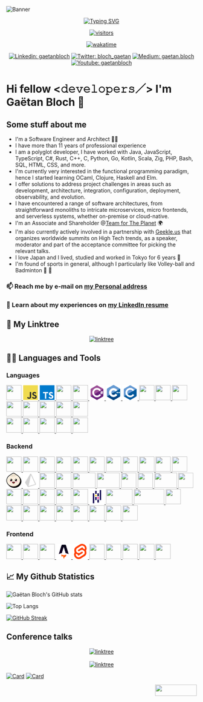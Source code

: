 ![Banner](https://i.imgur.com/XZQZcuv.png)

<p align="center"><a href="https://git.io/typing-svg"><img src="https://readme-typing-svg.demolab.com?font=Fira+Code&duration=1500&size=25&pause=1000&color=D81C28&center=true&vCenter=true&width=600&lines=Software+Engineer;Solutions+Architect;Polyglot Developer;International+Speaker;11%2B+years+of+professional+experience" alt="Typing SVG" /></a></p>

<div align="center">

[![visitors](https://visitcount.itsvg.in/api?id=gaetanbloch&label=Profile%20Views&color=12&icon=0&pretty=false)](https://visitcount.itsvg.in/api?id=gaetanbloch&label=Profile%20Views&color=12&icon=0&pretty=false)

[![wakatime](https://wakatime.com/badge/user/b822352f-1f93-440b-867b-c48c4b093191.svg)](https://wakatime.com/@b822352f-1f93-440b-867b-c48c4b093191)

[![Linkedin: gaetanbloch](https://img.shields.io/badge/-gaetanbloch-blue?style=flat-square&logo=Linkedin&logoColor=white&link=https://www.linkedin.com/in/gaetanbloch/)](https://www.linkedin.com/in/gaetanbloch/)
[![Twitter: bloch_gaetan](https://img.shields.io/twitter/follow/bloch_gaetan?style=social)](https://twitter.com/bloch_gaetan)
[![Medium: gaetan.bloch](https://img.shields.io/badge/-gaetan.bloch-black?style=flat-square&logo=Medium&logoColor=white&link=https://medium.com/@gaetan-bloch)](https://medium.com/@gaetan-bloch)
[![Youtube: gaetanbloch](https://img.shields.io/youtube/channel/views/UC_h7fif9giqiWYje11F1YMg?style=social)](https://www.youtube.com/channel/UC_h7fif9giqiWYje11F1YMg)


</div>

# Hi fellow <𝚍𝚎𝚟𝚎𝚕𝚘𝚙𝚎𝚛𝚜／> I'm Gaëtan Bloch 👋

## Some stuff about me

- I'm a Software Engineer and Architect 👨‍💻
- I have more than 11 years of professional experience
- I am a polyglot developer, I have worked with Java, JavaScript, TypeScript, C#, Rust, C++, C, Python, Go, Kotlin, Scala, Zig, PHP, Bash, SQL, HTML, CSS, and more.
- I'm currently very interested in the functional programming paradigm, hence I started learning OCaml, Clojure, Haskell and Elm.
- I offer solutions to address project challenges in areas such as development, architecture,
  integration, configuration, deployment, observability, and evolution.
- I have encountered a range of software architectures, from straightforward monoliths to intricate
  microservices, micro frontends, and serverless systems, whether on-premise or cloud-native.
- I'm an Associate and Shareholder @<a href="https://www.time-planet.com/en">Team for The Planet</a>
  🌍
- I'm also currently actively involved in a partnership with <a href="https://wwww.geekle.us">
  Geekle.us</a> that organizes worldwide summits on High Tech trends, as a speaker, moderator and
  part of the acceptance committee for picking the relevant talks.
- I love Japan and I lived, studied and worked in Tokyo for 6 years 🗼
- I'm found of sports in general, although I particularly like Volley-ball and Badminton 🏐 🏸

### 📫 Reach me by e-mail on [my Personal address](mailto:gbloch@gaetan-bloch.com)

### 📄 Learn about my experiences on [my LinkedIn resume](https://www.linkedin.com/in/gaetanbloch)

## 🌱 My Linktree

<p align="center">
<a href="https://linktr.ee/gbloch" target="_blank">
<img src="https://i.imgur.com/jsTidLM.png" alt="linktree" width="150" height="150"/>
</a>
</p>

## 👨‍💻 Languages and Tools

### Languages

<a href="https://dev.java/">
<img src="https://www.vectorlogo.zone/logos/java/java-icon.svg" width="40" height="40"/>
</a>
<a href="https://www.javascript.com/">
<img src="https://raw.githubusercontent.com/devicons/devicon/master/icons/javascript/javascript-original.svg" width="40" height="40"/>
</a>
<a href="https://www.typescriptlang.org/">
<img src="https://raw.githubusercontent.com/devicons/devicon/master/icons/typescript/typescript-original.svg" width="40" height="40"/>
</a>
<a href="https://go.dev/doc/">
<img src="https://www.vectorlogo.zone/logos/golang/golang-official.svg" width="40" height="40"/>
</a>
<a href="https://doc.rust-lang.org/rustdoc/what-is-rustdoc.html">
<img src="https://www.vectorlogo.zone/logos/rust-lang/rust-lang-icon.svg" width="40" height="40"/>
</a>
<a href="https://learn.microsoft.com/en-us/dotnet/csharp/">
<img src="https://raw.githubusercontent.com/devicons/devicon/master/icons/csharp/csharp-original.svg" width="40" height="40"/>
</a>
<a href="https://en.cppreference.com/w/cpp/language">
<img src="https://raw.githubusercontent.com/devicons/devicon/master/icons/cplusplus/cplusplus-original.svg" width="40" height="40"/>
</a> 
<a href="https://learn.microsoft.com/en-us/cpp/c-language/">
<img src="https://raw.githubusercontent.com/devicons/devicon/master/icons/c/c-original.svg" width="40" height="40"/>
</a>
<a href="https://www.python.org/doc/">
<img src="https://www.vectorlogo.zone/logos/python/python-icon.svg" width="40" height="40"/>
</a>
<a href="https://kotlinlang.org/docs/home.html">
<img src="https://www.vectorlogo.zone/logos/kotlinlang/kotlinlang-icon.svg" width="40" height="40"/>
</a>
<a href="https://docs.scala-lang.org/">
<img src="https://www.vectorlogo.zone/logos/scala-lang/scala-lang-icon.svg" width="40" height="40"/>
</a>
<a href="https://ziglang.org/documentation/master/">
<img src="https://www.vectorlogo.zone/logos/ziglang/ziglang-icon.svg" width="40" height="40"/>
</a>
<a href="https://www.php.net/manual/en/index.php">
<img src="https://www.vectorlogo.zone/logos/php/php-icon.svg" width="40" height="40"/>
</a>
<a href="https://devdocs.io/bash/">
<img src="https://www.vectorlogo.zone/logos/gnu_bash/gnu_bash-icon.svg" width="40" height="40"/>
</a>
<a href="https://developer.mozilla.org/en-US/docs/Web/HTML/Reference">
<img src="https://www.vectorlogo.zone/logos/w3_html5/w3_html5-icon.svg" width="40" height="40"/>
</a>
<a href="https://developer.mozilla.org/en-US/docs/Web/CSS">
<img src="https://www.vectorlogo.zone/logos/w3_css/w3_css-icon.svg" width="40" height="40"/>
</a>
<br/>
<a href="https://v2.ocaml.org/docs/">
<img src="https://www.vectorlogo.zone/logos/ocaml/ocaml-icon.svg" width="40" height="40"/>
</a>
<a href="https://clojure.org/guides/learn/clojure">
<img src="https://www.vectorlogo.zone/logos/clojure/clojure-icon.svg" width="40" height="40"/>
</a>
<a href="https://www.haskell.org/documentation/">
<img src="https://www.vectorlogo.zone/logos/haskell/haskell-icon.svg" width="40" height="40"/>
</a>
<a href="https://elm-lang.org/docs">
<img src="https://www.vectorlogo.zone/logos/elm-lang/elm-lang-icon.svg" width="40" height="40"/>
</a>
<a href="https://elixir-lang.org/docs.html">
<img src="https://www.vectorlogo.zone/logos/elixir-lang/elixir-lang-icon.svg" width="40" height="40"/>
</a>

### Backend
<a href="#">
<img src="https://raw.githubusercontent.com/get-icon/geticon/master/icons/quarkus-icon.svg" width="40" height="40"/>
</a>
<a href="#">
<img src="https://www.vectorlogo.zone/logos/springio/springio-icon.svg" width="40" height="40"/>
</a>
<a href="#">
<img src="https://micronaut.io/wp-content/uploads/2021/06/sally-black-768x707.png" width="40" height="40"/>
</a>
<a href="#">
<img src="https://user-images.githubusercontent.com/12281454/211943562-1ed69d78-8745-4729-8864-6dcd40f3a172.svg" width="40" height="40"/>
</a>
<a href="#">
<img src="https://www.vectorlogo.zone/logos/hibernate/hibernate-icon.svg" width="40" height="40"/>
</a>
<a href="#">
<img src="https://raw.githubusercontent.com/AwesomeLogos/logomono/gh-pages/logos/resteasy.svg" width="40" height="40"/>
</a>
<a href="#">
<img src="https://upload.wikimedia.org/wikipedia/commons/c/c4/Vert.x_Logo.svg" width="40" height="40"/>
</a>
<a href="#">
<img src="https://www.vectorlogo.zone/logos/eclipse/eclipse-icon.svg" width="40" height="40"/>
</a>
<a href="#">
<img src="https://www.vectorlogo.zone/logos/nodejs/nodejs-icon.svg" width="40" height="40"/>
</a>
<a href="#">
<img src="https://www.vectorlogo.zone/logos/nestjs/nestjs-icon.svg" width="40" height="40"/>
</a>
<a href="#">
<img src="https://upload.wikimedia.org/wikipedia/commons/8/84/Deno.svg" width="40" height="40"/>
</a>
<a href="#">
<img src="https://raw.githubusercontent.com/bestofjs/bestofjs/master/apps/bestofjs-nextjs/public/logos/bun.svg" width="40" height="40"/>
</a>
<a href="#">
<img src="https://raw.githubusercontent.com/vscode-icons/vscode-icons/master/icons/file_type_prisma.svg" width="40" height="40"/>
</a>
<a href="#">
<img src="https://avatars.githubusercontent.com/u/108468352?s=48&v=4" width="40" height="40"/>
</a>
<a href="#">
<img src="https://raw.githubusercontent.com/gilbarbara/logos/main/logos/gin.svg" width="40" height="40"/>
</a>
<a href="#">
<img src="https://docs.airbrake.io/platforms/go/beego.png" width="60" height="40"/>
</a>
<a href="#">
<img src="https://upload.vectorlogo.zone/logos/fiberwiki/images/2a76306a-d074-4ae7-8694-c03bc03c6201.svg" width="60" height="40"/>
</a>
<a href="#">
<img src="https://raw.githubusercontent.com/zeromicro/zero-doc/main/doc/images/go-zero.png" width="40" height="40"/>
</a>
<a href="#">
<img src="https://encore.dev/assets/resources/go_kit.png" width="40" height="40"/>
</a>
<a href="#">
<img src="https://gorm.io/gorm.svg" width="60" height="40"/>
</a>
<a href="#">
<img src="https://raw.githubusercontent.com/detain/svg-logos/master/svg/t/tauri-1.svg" width="40" height="40"/>
</a>
<a href="#">
<img src="https://tokio.rs/img/icons/tokio.svg" width="40" height="40"/>
</a>
<a href="#">
<img src="https://www.vectorlogo.zone/logos/dieselrs/dieselrs-icon.svg" width="40" height="40"/>
</a>
<a href="#">
<img src="https://rocket.rs/v0.4/images/logo-boxed.png" width="40" height="40"/>
</a>
<a href="#">
<img src="https://www.vectorlogo.zone/logos/djangoproject/djangoproject-icon.svg" width="40" height="40"/>
</a>
<a href="#">
<img src="https://www.vectorlogo.zone/logos/pocoo_flask/pocoo_flask-icon.svg" width="40" height="40"/>
</a>
<a href="#">
<img src="https://raw.githubusercontent.com/devicons/devicon/master/icons/pandas/pandas-original.svg" width="40" height="40"/>
</a>
<a href="#">
<img src="https://pypi-camo.global.ssl.fastly.net/feaed7d398f1aa8b7b7bd67f9d3c450494cb2bf2/68747470733a2f2f7363726170792e6f72672f696d672f7363726170796c6f676f2e706e67" width="70" height="40"/>
</a>
<a href="#">
<img src="https://www.interviewbit.com/blog/wp-content/uploads/2021/09/bottle-framework.png" width="80" height="40"/>
</a>
<a href="#">
<img src="https://raw.githubusercontent.com/simple-icons/simple-icons/master/icons/aiohttp.svg" width="40" height="40"/>
</a>
<a href="#">
<img src="https://www.vectorlogo.zone/logos/numpy/numpy-icon.svg" width="40" height="40"/>
</a>
<a href="#">
<img src="https://www.vectorlogo.zone/logos/pytorch/pytorch-icon.svg" width="40" height="40"/>
</a>
<a href="#">
<img src="https://www.vectorlogo.zone/logos/tensorflow/tensorflow-icon.svg" width="40" height="40"/>
</a>
<a href="#">
<img src="https://raw.githubusercontent.com/valohai/ml-logos/master/scipy.svg" width="40" height="40"/>
</a>
<a href="#">
<img src="https://www.vectorlogo.zone/logos/dotnet/dotnet-icon.svg" width="40" height="40"/>
</a>
<a href="#">
<img src="https://upload.wikimedia.org/wikipedia/commons/e/ee/.NET_Core_Logo.svg" width="40" height="40"/>
</a>
<a href="#">
<img src="https://www.vectorlogo.zone/logos/laravel/laravel-icon.svg" width="40" height="40"/>
</a>
<a href="#">
<img src="https://seeklogo.com/images/S/symfony-logo-AA34C8FC16-seeklogo.com.png" width="40" height="40"/>
</a>

### Frontend
<a href="#">
<img src="https://www.vectorlogo.zone/logos/angular/angular-icon.svg" width="40" height="40"/>
</a>
<a href="#">
<img src="https://www.vectorlogo.zone/logos/reactjs/reactjs-icon.svg" width="40" height="40"/>
</a>
<a href="#">
<img src="https://www.vectorlogo.zone/logos/vuejs/vuejs-icon.svg" width="40" height="40"/>
</a>
<a href="#">
<img src="https://raw.githubusercontent.com/bestofjs/bestofjs/master/apps/bestofjs-nextjs/public/logos/astro.svg" width="40" height="40"/>
</a>
<a href="#">
<img src="https://raw.githubusercontent.com/devicons/devicon/master/icons/svelte/svelte-original.svg" width="40" height="40"/>
</a>
<a href="#">
<img src="https://raw.githubusercontent.com/gilbarbara/logos/main/logos/solidjs-icon.svg" width="40" height="40"/>
</a>
<a href="https://htmx.org/docs/">
<img src="https://styles.redditmedia.com/t5_2u59z4/styles/communityIcon_3wi5tbhd61181.png?width=256&s=5ede3220d9860ccb66b7a777e06f25274251b3ba" width="40" height="40"/>
</a>
<a href="#">
<img src="https://i.imgur.com/ZHaLw6p.png" width="40" height="40"/>
</a>
<a href="#">
<img src="https://i.imgur.com/K4Ze96N.jpg" width="40" height="40"/>
</a>
<a href="#">
<img src="https://www.vectorlogo.zone/logos/jquery/jquery-icon.svg" width="40" height="40"/>
</a>

[//]: # ()
[//]: # ()
[//]: # (<a href="https://www.java.com" target="_blank"><img src="https://raw.githubusercontent.com/devicons/devicon/master/icons/java/java-original.svg" alt="java" width="40" height="40"/></a>)

[//]: # (<a href="https://hibernate.org/" target="_blank"><img src="https://www.vectorlogo.zone/logos/hibernate/hibernate-icon.svg" alt="heroku" width="40" height="40"/></a>)

[//]: # (<a href="https://spring.io/" target="_blank"><img src="https://www.vectorlogo.zone/logos/springio/springio-icon.svg" alt="spring" width="40" height="40"/></a>)

[//]: # ()
[//]: # (<a href="https://www.typescriptlang.org/" target="_blank"><img src="https://raw.githubusercontent.com/devicons/devicon/master/icons/typescript/typescript-original.svg" alt="typescript" width="40" height="40"/></a>)

[//]: # (<a href="https://developer.mozilla.org/en-US/docs/Web/JavaScript" target="_blank"><img src="https://raw.githubusercontent.com/devicons/devicon/master/icons/javascript/javascript-original.svg" alt="javascript" width="40" height="40"/></a>)

[//]: # (<a href="https://angular.io" target="_blank"><img src="https://www.vectorlogo.zone/logos/angular/angular-icon.svg" alt="angular" width="40" height="40"/></a>)

[//]: # (<a href="https://reactjs.org/" target="_blank"><img src="https://raw.githubusercontent.com/devicons/devicon/master/icons/react/react-original-wordmark.svg" alt="react" width="40" height="40"/></a>)

[//]: # (<a href="https://nodejs.org" target="_blank"><img src="https://raw.githubusercontent.com/devicons/devicon/master/icons/nodejs/nodejs-original-wordmark.svg" alt="nodejs" width="40" height="40"/></a>)

[//]: # ()
[//]: # (<a href="https://kafka.apache.org/" target="_blank"><img src="https://www.vectorlogo.zone/logos/apache_kafka/apache_kafka-icon.svg" alt="kafka" width="40" height="40"/></a>)

[//]: # (<a href="https://www.docker.com/" target="_blank"><img src="https://raw.githubusercontent.com/devicons/devicon/master/icons/docker/docker-original-wordmark.svg" alt="docker" width="40" height="40"/></a>)

[//]: # (<a href="https://kubernetes.io" target="_blank"><img src="https://www.vectorlogo.zone/logos/kubernetes/kubernetes-icon.svg" alt="kubernetes" width="40" height="40"/></a>)

[//]: # (<a href="https://www.elastic.co/" target="_blank"><img src="https://www.vectorlogo.zone/logos/elastic/elastic-icon.svg" alt="elastic" width="40" height="40"/></a>)

[//]: # (<a href="https://www.mongodb.com/" target="_blank"><img src="https://raw.githubusercontent.com/devicons/devicon/master/icons/mongodb/mongodb-original-wordmark.svg" alt="mongodb" width="40" height="40"/></a>)

[//]: # (<a href="https://prometheus.io/" target="_blank"><img src="https://www.vectorlogo.zone/logos/prometheusio/prometheusio-icon.svg" alt="prometheus" width="40" height="40"/></a>)

[//]: # (<a href="https://grafana.com" target="_blank"><img src="https://www.vectorlogo.zone/logos/grafana/grafana-icon.svg" alt="grafana" width="40" height="40"/></a>)

[//]: # (<a href="https://github.com/" target="_blank"><img src="https://www.vectorlogo.zone/logos/github/github-icon.svg" alt="github" width="40" height="40"/></a>)

[//]: # (<a href="https://about.gitlab.com/" target="_blank"><img src="https://raw.githubusercontent.com/devicons/devicon/master/icons/gitlab/gitlab-original-wordmark.svg" alt="gitlab" width="40" height="40"/></a>)

[//]: # ()
[//]: # (<a href="https://www.amazon.com/" target="_blank"><img src="https://www.vectorlogo.zone/logos/amazon_aws/amazon_aws-icon.svg" alt="aws" width="40" height="40"/></a>)

[//]: # (<a href="https://developer.android.com" target="blank"><img src="https://www.vectorlogo.zone/logos/android/android-icon.svg" alt="android" width="40" height="40"/></a>)

[//]: # (<a href="https://www.ansible.com/" target="_blank"><img src="https://www.vectorlogo.zone/logos/ansible/ansible-icon.svg" alt="ansible" width="40" height="40"/></a>)

[//]: # (<a href="https://httpd.apache.org/"><img src="https://www.vectorlogo.zone/logos/apache/apache-icon.svg" alt="apache" width="40" height="40"/></a>)

[//]: # (<a href="https://azure.microsoft.com/en-in/" target="_blank" style="text-decoration:none"><img src="https://www.vectorlogo.zone/logos/microsoft_azure/microsoft_azure-icon.svg" alt="azure" width="40" height="40"/></a>)

[//]: # (<a href="https://www.gnu.org/software/bash/" target="_blank"><img src="https://www.vectorlogo.zone/logos/gnu_bash/gnu_bash-icon.svg" alt="bash" width="40" height="40"/></a>)

[//]: # (<a href="https://bitbucket.org/product" target="_blank"><img src="https://raw.githubusercontent.com/devicons/devicon/master/icons/bitbucket/bitbucket-original-wordmark.svg" alt="bitbucket" width="40" height="40"/></a>)

[//]: # (<a href="https://www.chaijs.com/" target="_blank"><img src="https://www.vectorlogo.zone/logos/chaijs/chaijs-icon.svg" alt="chai" width="40" height="40"/></a>)

[//]: # (<a href="https://circleci.com" target="_blank"><img src="https://www.vectorlogo.zone/logos/circleci/circleci-icon.svg" alt="circleci" width="40" height="40"/></a>)

[//]: # (<a href="https://concourse-ci.org/" target="_blank"><img src="https://www.vectorlogo.zone/logos/concourse-ci/concourse-ci-icon.svg" alt="concourse" width="40" height="40"/></a>)

[//]: # (<a href="https://www.cplusplus.com/" target="_blank"><img src="https://raw.githubusercontent.com/devicons/devicon/master/icons/cplusplus/cplusplus-original.svg" alt="cplusplus" width="40" height="40"/></a>)

[//]: # (<a href="https://www.w3schools.com/css/" target="_blank"><img src="https://raw.githubusercontent.com/devicons/devicon/master/icons/css3/css3-original-wordmark.svg" alt="css3" width="40" height="40"/></a>)

[//]: # (<a href="https://cucumber.io/" target="_blank"><img src="https://raw.githubusercontent.com/devicons/devicon/master/icons/cucumber/cucumber-plain-wordmark.svg" alt="cucumber" width="40" height="40"/></a>)

[//]: # (<a href="https://curl.se/" target="_blank"><img src="https://www.vectorlogo.zone/logos/curl_haxx/curl_haxx-ar21.svg" alt="curl" width="40" height="40"/></a>)

[//]: # (<a href="https://www.cypress.io" target="_blank"><img src="https://raw.githubusercontent.com/simple-icons/simple-icons/6e46ec1fc23b60c8fd0d2f2ff46db82e16dbd75f/icons/cypress.svg" alt="cypress" width="40" height="40"/></a>)

[//]: # (<a href="https://d3js.org/" target="_blank"><img src="https://raw.githubusercontent.com/devicons/devicon/master/icons/d3js/d3js-original.svg" alt="d3js" width="40" height="40"/></a>)

[//]: # (<a href="https://www.datadoghq.com/" target="_blank"><img src="https://www.vectorlogo.zone/logos/datadoghq/datadoghq-icon.svg" alt="datadog" width="40" height="40"/></a>)

[//]: # (<a href="https://firebase.google.com/" target="_blank"><img src="https://www.vectorlogo.zone/logos/firebase/firebase-icon.svg" alt="firebase" width="40" height="40"/></a><a href="https://cloud.google.com" target="_blank"><img src="https://www.vectorlogo.zone/logos/google_cloud/google_cloud-icon.svg" alt="gcp" width="40" height="40"/></a>)

[//]: # (<a href="https://git-scm.com/" target="_blank"><img src="https://www.vectorlogo.zone/logos/git-scm/git-scm-icon.svg" alt="git" width="40" height="40"/></a>)

[//]: # (<a href="https://analytics.google.com/analytics/web/#/" target="_blank"><img src="https://www.vectorlogo.zone/logos/google_analytics/google_analytics-icon.svg" alt="analytics" width="40" height="40"/></a>)

[//]: # (<a href="https://gradle.org/" target="_blank"><img src="https://raw.githubusercontent.com/devicons/devicon/master/icons/gradle/gradle-plain-wordmark.svg" alt="gradle" width="40" height="40"/></a>)

[//]: # (<a href="https://heroku.com" target="_blank"><img src="https://www.vectorlogo.zone/logos/heroku/heroku-icon.svg" alt="heroku" width="40" height="40"/></a>)

[//]: # (<a href="https://www.w3.org/html/" target="_blank"><img src="https://raw.githubusercontent.com/devicons/devicon/master/icons/html5/html5-original-wordmark.svg" alt="html5" width="40" height="40"/></a>)

[//]: # (<a href="https://www.jetbrains.com/idea/" target="_blank"><img src="https://raw.githubusercontent.com/devicons/devicon/master/icons/intellij/intellij-original.svg" alt="intellij" width="40" height="40"/></a>)

[//]: # (<a href="https://jasmine.github.io/" target="_blank"><img src="https://www.vectorlogo.zone/logos/jasmine/jasmine-icon.svg" alt="jasmine" width="40" height="40"/></a>)

[//]: # (<a href="https://www.jenkins.io" target="_blank"><img src="https://www.vectorlogo.zone/logos/jenkins/jenkins-icon.svg" alt="jenkins" width="40" height="40"/></a>)

[//]: # (<a href="https://www.jetbrains.com/" target="_blank"><img src="https://www.vectorlogo.zone/logos/jetbrains/jetbrains-icon.svg" alt="jetbrains" width="40" height="40"/></a>)

[//]: # (<a href="https://jestjs.io" target="_blank"><img src="https://www.vectorlogo.zone/logos/jestjsio/jestjsio-icon.svg" alt="jest" width="40" height="40"/></a>)

[//]: # (<a href="https://jfrog.com/" target="_blank"><img src="https://www.vectorlogo.zone/logos/jfrog/jfrog-ar21.svg" alt="jfrog" width="40" height="40"/></a>)

[//]: # (<a href="https://karma-runner.github.io/latest/index.html" target="_blank"><img src="https://raw.githubusercontent.com/detain/svg-logos/780f25886640cef088af994181646db2f6b1a3f8/svg/karma.svg" alt="karma" width="40" height="40"/></a> )

[//]: # (<a href="https://www.elastic.co/kibana" target="_blank"><img src="https://www.vectorlogo.zone/logos/elasticco_kibana/elasticco_kibana-icon.svg" alt="kibana" width="40" height="40"/></a>)

[//]: # (<a href="https://www.linux.org/" target="_blank"><img src="https://raw.githubusercontent.com/devicons/devicon/master/icons/linux/linux-original.svg" alt="linux" width="40" height="40"/></a>)

[//]: # (<a href="https://www.elastic.co/logstash" target="_blank"><img src="https://www.vectorlogo.zone/logos/elasticco_logstash/elasticco_logstash-icon.svg" alt="jetty" width="40" height="40"/></a>)

[//]: # (<a href="https://maven.apache.org/" target="_blank"><img src="https://brandeps.com/logo-download/M/Maven-logo-vector-01.svg" alt="maven" width="40" height="40"/></a>)

[//]: # (<a href="https://mochajs.org" target="_blank"><img src="https://www.vectorlogo.zone/logos/mochajs/mochajs-icon.svg" alt="mocha" width="40" height="40"/></a>)

[//]: # (<a href="https://www.mysql.com/" target="_blank"><img src="https://raw.githubusercontent.com/devicons/devicon/master/icons/mysql/mysql-original-wordmark.svg" alt="mysql" width="40" height="40"/></a>)

[//]: # (<a href="https://www.nagios.org/" target="_blank"><img src="https://www.vectorlogo.zone/logos/nagios/nagios-icon.svg" alt="nagios" width="40" height="40"/></a>)

[//]: # (<a href="https://www.nginx.com" target="_blank"><img src="https://raw.githubusercontent.com/devicons/devicon/master/icons/nginx/nginx-original.svg" alt="nginx" width="40" height="40"/></a>)

[//]: # (<a href="https://www.openshift.com/" target="_blank"><img src="https://www.vectorlogo.zone/logos/openshift/openshift-icon.svg" alt="openshift" width="40" height="40"/></a>)

[//]: # (<a href="https://tanzu.vmware.com/" target="_blank"><img src="https://www.vectorlogo.zone/logos/pivotalio/pivotalio-icon.svg" alt="pivotal" width="40" height="40"/></a>)

[//]: # (<a href="https://www.postgresql.org" target="_blank"><img src="https://raw.githubusercontent.com/devicons/devicon/master/icons/postgresql/postgresql-original-wordmark.svg" alt="postgresql" width="40" height="40"/></a>)

[//]: # (<a href="https://postman.com" target="_blank"><img src="https://www.vectorlogo.zone/logos/getpostman/getpostman-icon.svg" alt="postman" width="40" height="40"/></a>)

[//]: # (<a href="https://www.protractortest.org/#/" target="_blank"><img src="https://www.vectorlogo.zone/logos/protractortest/protractortest-icon.svg" alt="protractor" width="40" height="40"/></a>)

[//]: # (<a href="https://www.redhat.com/en" target="_blank"><img src="https://www.vectorlogo.zone/logos/redhat/redhat-icon.svg" alt="redhat" width="40" height="40"/></a><a href="https://redis.io" target="_blank"><img src="https://raw.githubusercontent.com/devicons/devicon/master/icons/redis/redis-original-wordmark.svg" alt="redis" width="40" height="40"/></a>)

[//]: # (<a href="https://redux.js.org" target="_blank"><img src="https://raw.githubusercontent.com/devicons/devicon/master/icons/redux/redux-original.svg" alt="redux" width="40" height="40"/></a>)

[//]: # (<a href="https://sass-lang.com" target="_blank"><img src="https://raw.githubusercontent.com/devicons/devicon/master/icons/sass/sass-original.svg" alt="sass" width="40" height="40"/></a>)

[//]: # (<a href="https://www.selenium.dev" target="_blank"><img src="https://raw.githubusercontent.com/detain/svg-logos/780f25886640cef088af994181646db2f6b1a3f8/svg/selenium-logo.svg" alt="selenium" width="40" height="40"/></a>)

[//]: # (<a href="https://sequelize.org/" target="_blank"><img src="https://www.vectorlogo.zone/logos/sequelizejs/sequelizejs-icon.svg" alt="sequelize" width="40" height="40"/></a>)

[//]: # (<a href="https://lucene.apache.org/solr/" target="_blank"><img src="https://www.vectorlogo.zone/logos/apache_solr/apache_solr-icon.svg" alt="solr" width="40" height="40"/></a>)

[//]: # (<a href="https://www.splunk.com/" target="_blank"><img src="https://www.vectorlogo.zone/logos/splunk/splunk-ar21.svg" alt="splunk" width="40" height="40"/></a>)

[//]: # (<a href="https://tailwindcss.com/" target="_blank"><img src="https://www.vectorlogo.zone/logos/tailwindcss/tailwindcss-icon.svg" alt="tailwind" width="40" height="40"/></a>)

[//]: # (<a href="https://www.terraform.io/" target="_blank"><img src="https://www.vectorlogo.zone/logos/terraformio/terraformio-icon.svg" alt="terraform" width="40" height="40"/></a>)

[//]: # (<a href="https://vuejs.org/" target="_blank"><img src="https://raw.githubusercontent.com/devicons/devicon/master/icons/vuejs/vuejs-original-wordmark.svg" alt="vuejs" width="40" height="40"/></a>)

[//]: # (<a href="https://webpack.js.org" target="_blank"><img src="https://www.vectorlogo.zone/logos/js_webpack/js_webpack-icon.svg" alt="webpack" width="40" height="40"/></a>)

[//]: # (<a href="https://zookeeper.apache.org/" target="_blank"><img src="https://www.vectorlogo.zone/logos/apache_zookeeper/apache_zookeeper-icon.svg" alt="zookeeper" width="40" height="40"/></a>)

## 📈 My Github Statistics

<p>

![Gaëtan Bloch's GitHub stats](https://github-readme-stats.vercel.app/api?username=gaetanbloch&show_icons=true&theme=transparent&count_private=true&show=prs_merged,prs_merged_percentage)

![Top Langs](https://github-readme-stats.vercel.app/api/top-langs/?username=gaetanbloch&layout=compact&theme=transparent)

[![GitHub Streak](https://github-readme-streak-stats.herokuapp.com?user=gaetanbloch&theme=tokyonight-duo&background=00000000)](https://git.io/streak-stats)

## Conference talks

<p align="center">


<a href="https://linktr.ee/gbloch" target="_blank">
<img src="https://i.ibb.co/3CqppQP/Frame-87.png" alt="linktree"/>
</a>
<br/>
<br/>
<a href="https://linktr.ee/gbloch" target="_blank">
<img src="https://i.imgur.com/7xDztgy.jpg" width="700" alt="linktree"/>
</a>




[![Card](https://github-readme-stats.vercel.app/api/pin/?username=gaetanbloch&repo=jhipster-geekle-demo&hide_border=true&theme=transparent)](https://github.com/gaetanBloch/jhipster-geekle-demo)
[![Card](https://github-readme-stats.vercel.app/api/pin/?username=gaetanbloch&repo=meal-order&hide_border=true&theme=transparent)](https://github.com/gaetanBloch/jhipster-geekle-demo)

</p>


<!-- Support -->
<a href="https://www.buymeacoffee.com/gbloch"> <img align="right" src="https://cdn.buymeacoffee.com/buttons/v2/default-yellow.png" height="30" width="110"/></a>

